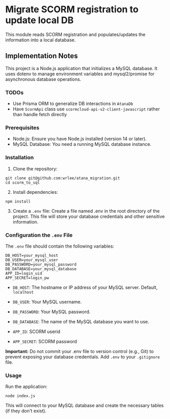 # Migrate SCORM registration to update local DB

This module reads SCORM registration and populates/updates the information into a local database.

## Implementation Notes
This project is a Node.js application that initializes a MySQL database. It uses dotenv to manage environment variables and mysql2/promise for asynchronous database operations.

### TODOs
- Use Prisma ORM to generalize DB interactions in `AtanaDb`
- Have `ScormApi` class use `scormcloud-api-v2-client-javascript` rather than handle fetch directly

### Prerequisites
- Node.js: Ensure you have Node.js installed (version 14 or later).
- MySQL Database: You need a running MySQL database instance.

### Installation
1. Clone the repository:
```
git clone git@github.com:wrlee/atana_migration.git
cd scorm_to_sql
```

2. Install dependencies:
```
npm install
```

3. Create a `.env` file:
   Create a file named .env in the root directory of the project. This file will store your database credentials and other sensitive information.

### Configuration the `.env` File

The `.env` file should contain the following variables:

```
DB_HOST=your_mysql_host
DB_USER=your_mysql_user
DB_PASSWORD=your_mysql_password
DB_DATABASE=your_mysql_database
APP_ID=login_uid
APP_SECRET=login_pw
```

- `DB_HOST`: The hostname or IP address of your MySQL server. Default, `localhost`

- `DB_USER`: Your MySQL username.

- `DB_PASSWORD`: Your MySQL password.

- `DB_DATABASE`: The name of the MySQL database you want to use.

- `APP_ID`: SCORM userid

- `APP_SECRET`: SCORM password

**Important:** Do not commit your .env file to version control (e.g., Git) to prevent exposing your database credentials. Add `.env` to your `.gitignore` file.

### Usage
Run the application:

```
node index.js
```

This will connect to your MySQL database and create the necessary tables (if they don't exist).



